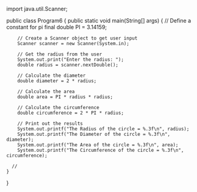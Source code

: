 import java.util.Scanner;

public class Program6 {
    public static void main(String[] args) {
        // Define a constant for pi
        final double PI = 3.14159;

        // Create a Scanner object to get user input
        Scanner scanner = new Scanner(System.in);

        // Get the radius from the user
        System.out.print("Enter the radius: ");
        double radius = scanner.nextDouble();

        // Calculate the diameter
        double diameter = 2 * radius;

        // Calculate the area
        double area = PI * radius * radius;

        // Calculate the circumference
        double circumference = 2 * PI * radius;

        // Print out the results
        System.out.printf("The Radius of the circle = %.3f\n", radius);
        System.out.printf("The Diameter of the circle = %.3f\n", diameter);
        System.out.printf("The Area of the circle = %.3f\n", area);
        System.out.printf("The Circumference of the circle = %.3f\n", circumference);

      //
    }
}

